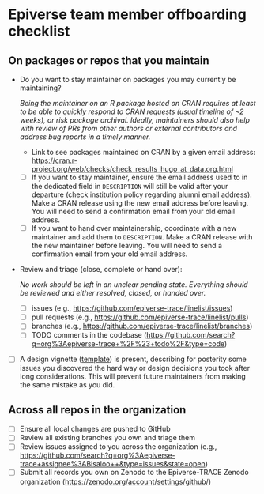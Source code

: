 # Epiverse team member offboarding checklist

## On packages or repos that you maintain

- Do you want to stay maintainer on packages you may currently be maintaining?

  *Being the maintainer on an R package hosted on CRAN requires at least to be able to quickly respond to CRAN requests (usual timeline of ~2 weeks), or risk package archival.
  Ideally, maintainers should also help with review of PRs from other authors or external contributors and address bug reports in a timely manner.*

  * Link to see packages maintained on CRAN by a given email address: <https://cran.r-project.org/web/checks/check_results_hugo_at_data.org.html>

  - [ ] If you want to stay maintainer, ensure the email address used to in the dedicated field in `DESCRIPTION` will still be valid after your departure (check institution policy regarding alumni email address).
        Make a CRAN release using the new email address before leaving. You will need to send a confirmation email from your old email address.
  - [ ] If you want to hand over maintainership, coordinate with a new maintainer and add them to `DESCRIPTION`.
        Make a CRAN release with the new maintainer before leaving. You will need to send a confirmation email from your old email address.

- Review and triage (close, complete or hand over):

  *No work should be left in an unclear pending state. Everything should be
  reviewed and either resolved, closed, or handed over.*

  - [ ] issues (e.g., https://github.com/epiverse-trace/linelist/issues)
  - [ ] pull requests (e.g., https://github.com/epiverse-trace/linelist/pulls)
  - [ ] branches (e.g., https://github.com/epiverse-trace/linelist/branches)
  - [ ] TODO comments in the codebase (https://github.com/search?q=org%3Aepiverse-trace+%2F%23+todo%2F&type=code)

- [ ] A design vignette ([template](https://github.com/epiverse-trace/packagetemplate/blob/main/vignettes/design-principles.Rmd)) is present, describing for posterity some issues you discovered the hard way or design decisions you took after long considerations.
  This will prevent future maintainers from making the same mistake as you did.

## Across all repos in the organization

- [ ] Ensure all local changes are pushed to GitHub
- [ ] Review all existing branches you own and triage them
- [ ] Review issues assigned to you across the organization (e.g., https://github.com/search?q=org%3Aepiverse-trace+assignee%3ABisaloo++&type=issues&state=open)
- [ ] Submit all records you own on Zenodo to the Epiverse-TRACE Zenodo organization (https://zenodo.org/account/settings/github/)
